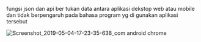
fungsi json dan api
ber tukan data antara aplikasi dekstop web atau mobile dan tidak berpengaruh pada bahasa program yg di gunakan aplikasi tersebut




![Screenshot_2019-05-04-17-23-35-638_com android chrome](https://user-images.githubusercontent.com/28464942/57179194-48b52100-6ea5-11e9-8327-595df58909bc.png )
